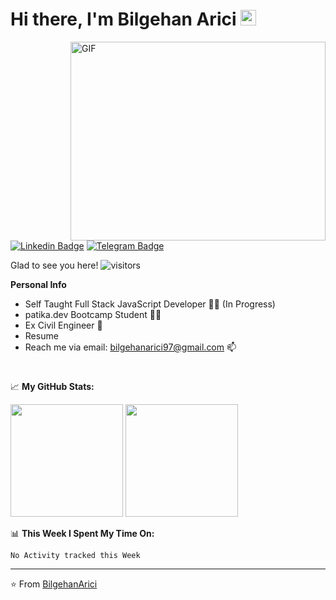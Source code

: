 # Hi there, I'm Bilgehan Arici <img src="https://media.giphy.com/media/hvRJCLFzcasrR4ia7z/giphy.gif" width="25px">

<!-- todo this gif source needs to change -->
<img align="right" alt="GIF" src="https://github.com/Gapur/Gapur/blob/master/coding.gif?raw=true" width="408" height="318" />

[![Linkedin Badge](https://img.shields.io/badge/-LinkedIn-0e76a8?style=flat-square&logo=Linkedin&logoColor=white)](https://www.linkedin.com/in/bilgehanarici/m)
[![Telegram Badge](https://img.shields.io/badge/-Telegram-0088cc?style=flat-square&logo=Telegram&logoColor=white)](https://t.me/BilgehanArici)
<!-- [![Website Badge](https://img.shields.io/badge/Website-3b5998?style=flat-square&logo=google-chrome&logoColor=white)](https://gkassym.netlify.app) -->
<!-- [![Medium Badge](https://img.shields.io/badge/medium-%2312100E.svg?&style=for-square&logo=medium&logoColor=white)](https://gapur-kassym.medium.com/) -->

 <!-- total visitor counter -->
Glad to see you here! ![visitors](https://visitor-badge.glitch.me/badge?page_id=${BilgehanArici}.${416281047})
<!-- total visitor counter -->

**Personal Info**

- Self Taught Full Stack JavaScript Developer :technologist: (In Progress)
- patika.dev Bootcamp Student :student:
- Ex Civil Engineer 👷
- Resume
- Reach me via email: bilgehanarici97@gmail.com 📫
#
📈 **My GitHub Stats:**

<p>
 <img height="180em" src="https://github-readme-stats.vercel.app/api/top-langs/?username=BilgehanArici&exclude_repo=KNN-Image-Classification&show_icons=true&hide_border=true&layout=compact&langs_count=8"/>
  <img height="180em" src="https://github-readme-stats.vercel.app/api?username=BilgehanArici&show_icons=true&hide_border=true&&count_private=true&include_all_commits=true" />
</p>

📊 **This Week I Spent My Time On:**
<!--START_SECTION:waka-->
```text
No Activity tracked this Week
```
<!--END_SECTION:waka-->
---
⭐️ From [BilgehanArici](https://github.com/BilgehanArici)
